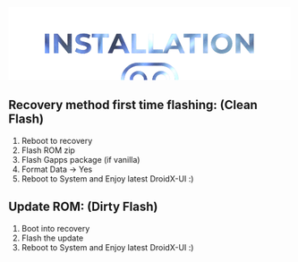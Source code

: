 <img src="https://raw.githubusercontent.com/DroidX-UI-Devices/Official_Devices/13/banners/install.png" />

## **Recovery method first time flashing: (Clean Flash)**
1) Reboot to recovery
2) Flash ROM zip
3) Flash Gapps package (if vanilla)
4) Format Data -> Yes
6) Reboot to System and Enjoy latest DroidX-UI :)

## **Update ROM: (Dirty Flash)**
1) Boot into recovery
2) Flash the update
3) Reboot to System and Enjoy latest DroidX-UI :)
